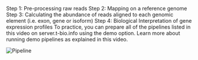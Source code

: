 Step 1: Pre-processing raw reads
Step 2: Mapping on a reference genome
Step 3: Calculating the abundance of reads aligned to each genomic element (i.e. exon, gene or isoform)
Step 4: Biological Interpretation of gene expression profiles
To practice, you can prepare all of the pipelines listed in this video on server.t-bio.info using the demo option. 
Learn more about running demo pipelines as explained in this video.

![Pipeline](https://edu.t-bio.info/wp-content/uploads/2019/12/PDX-Sailfish-DEMO-edit.gif)
